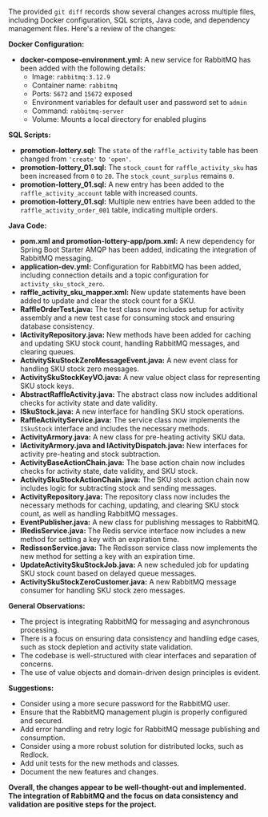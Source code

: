 The provided `git diff` records show several changes across multiple files, including Docker configuration, SQL scripts, Java code, and dependency management files. Here's a review of the changes:

**Docker Configuration:**

* **docker-compose-environment.yml:** A new service for RabbitMQ has been added with the following details:
    * Image: `rabbitmq:3.12.9`
    * Container name: `rabbitmq`
    * Ports: `5672` and `15672` exposed
    * Environment variables for default user and password set to `admin`
    * Command: `rabbitmq-server`
    * Volume: Mounts a local directory for enabled plugins

**SQL Scripts:**

* **promotion-lottery.sql:** The `state` of the `raffle_activity` table has been changed from `'create'` to `'open'`.
* **promotion-lottery_01.sql:** The `stock_count` for `raffle_activity_sku` has been increased from `0` to `20`. The `stock_count_surplus` remains `0`.
* **promotion-lottery_01.sql:** A new entry has been added to the `raffle_activity_account` table with increased counts.
* **promotion-lottery_01.sql:** Multiple new entries have been added to the `raffle_activity_order_001` table, indicating multiple orders.

**Java Code:**

* **pom.xml and promotion-lottery-app/pom.xml:** A new dependency for Spring Boot Starter AMQP has been added, indicating the integration of RabbitMQ messaging.
* **application-dev.yml:** Configuration for RabbitMQ has been added, including connection details and a topic configuration for `activity_sku_stock_zero`.
* **raffle_activity_sku_mapper.xml:** New update statements have been added to update and clear the stock count for a SKU.
* **RaffleOrderTest.java:** The test class now includes setup for activity assembly and a new test case for consuming stock and ensuring database consistency.
* **IActivityRepository.java:** New methods have been added for caching and updating SKU stock count, handling RabbitMQ messages, and clearing queues.
* **ActivitySkuStockZeroMessageEvent.java:** A new event class for handling SKU stock zero messages.
* **ActivitySkuStockKeyVO.java:** A new value object class for representing SKU stock keys.
* **AbstractRaffleActivity.java:** The abstract class now includes additional checks for activity state and date validity.
* **ISkuStock.java:** A new interface for handling SKU stock operations.
* **RaffleActivityService.java:** The service class now implements the `ISkuStock` interface and includes the necessary methods.
* **ActivityArmory.java:** A new class for pre-heating activity SKU data.
* **IActivityArmory.java and IActivityDispatch.java:** New interfaces for activity pre-heating and stock subtraction.
* **ActivityBaseActionChain.java:** The base action chain now includes checks for activity state, date validity, and SKU stock.
* **ActivitySkuStockActionChain.java:** The SKU stock action chain now includes logic for subtracting stock and sending messages.
* **ActivityRepository.java:** The repository class now includes the necessary methods for caching, updating, and clearing SKU stock count, as well as handling RabbitMQ messages.
* **EventPublisher.java:** A new class for publishing messages to RabbitMQ.
* **IRedisService.java:** The Redis service interface now includes a new method for setting a key with an expiration time.
* **RedissonService.java:** The Redisson service class now implements the new method for setting a key with an expiration time.
* **UpdateActivitySkuStockJob.java:** A new scheduled job for updating SKU stock count based on delayed queue messages.
* **ActivitySkuStockZeroCustomer.java:** A new RabbitMQ message consumer for handling SKU stock zero messages.

**General Observations:**

* The project is integrating RabbitMQ for messaging and asynchronous processing.
* There is a focus on ensuring data consistency and handling edge cases, such as stock depletion and activity state validation.
* The codebase is well-structured with clear interfaces and separation of concerns.
* The use of value objects and domain-driven design principles is evident.

**Suggestions:**

* Consider using a more secure password for the RabbitMQ user.
* Ensure that the RabbitMQ management plugin is properly configured and secured.
* Add error handling and retry logic for RabbitMQ message publishing and consumption.
* Consider using a more robust solution for distributed locks, such as Redlock.
* Add unit tests for the new methods and classes.
* Document the new features and changes.

**Overall, the changes appear to be well-thought-out and implemented. The integration of RabbitMQ and the focus on data consistency and validation are positive steps for the project.**